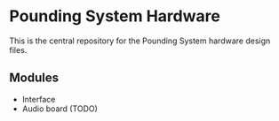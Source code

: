 # Pounding System Hardware

This is the central repository for the Pounding System hardware design files.

## Modules

- Interface
- Audio board (TODO)